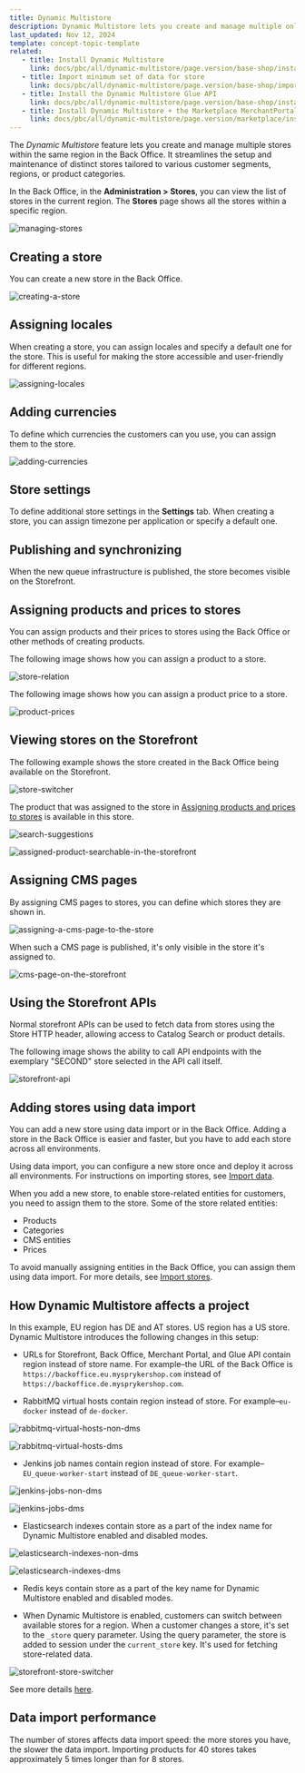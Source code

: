 ```yaml
---
title: Dynamic Multistore
description: Dynamic Multistore lets you create and manage multiple online stores from the Back Office.
last_updated: Nov 12, 2024
template: concept-topic-template
related:
   - title: Install Dynamic Multistore
     link: docs/pbc/all/dynamic-multistore/page.version/base-shop/install-and-upgrade/install-features/install-dynamic-multistore.html
   - title: Import minimum set of data for store
     link: docs/pbc/all/dynamic-multistore/page.version/base-shop/import-stores.html
   - title: Install the Dynamic Multistore Glue API
     link: docs/pbc/all/dynamic-multistore/page.version/base-shop/install-and-upgrade/install-the-dynamic-multistore-glue-api.html
   - title: Install Dynamic Multistore + the Marketplace MerchantPortal Core feature
     link: docs/pbc/all/dynamic-multistore/page.version/marketplace/install-dynamic-multistore-the-marketplace-merchant-portal-core.html    
---
```


The *Dynamic Multistore* feature lets you create and manage multiple stores within the same region in the Back Office. It streamlines the setup and maintenance of distinct stores tailored to various customer segments, regions, or product categories.

In the Back Office, in the **Administration&nbsp;<span aria-label="and then">></span> Stores**, you can view the list of stores in the current region. The **Stores** page shows all the stores within a specific region.

![managing-stores](https://spryker.s3.eu-central-1.amazonaws.com/docs/pbc/all/dynamic-multistore/dynamic-multistore.md/managing-stores.png)

## Creating a store

You can create a new store in the Back Office.

![creating-a-store](https://spryker.s3.eu-central-1.amazonaws.com/docs/pbc/all/dynamic-multistore/dynamic-multistore.md/creating-a-store.png)

## Assigning locales

When creating a store, you can assign locales and specify a default one for the store. This is useful for making the store accessible and user-friendly for different regions.

![assigning-locales](https://spryker.s3.eu-central-1.amazonaws.com/docs/pbc/all/dynamic-multistore/dynamic-multistore.md/adding-locales.png)

## Adding currencies

To define which currencies the customers can you use, you can assign them to the store.

![adding-currencies](https://spryker.s3.eu-central-1.amazonaws.com/docs/pbc/all/dynamic-multistore/dynamic-multistore.md/adding-currencies.png)

## Store settings

To define additional store settings in the **Settings** tab.
When creating a store, you can assign timezone per application or specify a default one.

## Publishing and synchronizing

When the new queue infrastructure is published, the store becomes visible on the Storefront.

## Assigning products and prices to stores

You can assign products and their prices to stores using the Back Office or other methods of creating products.

The following image shows how you can assign a product to a store.

![store-relation](https://spryker.s3.eu-central-1.amazonaws.com/docs/pbc/all/dynamic-multistore/dynamic-multistore.md/store-relation.png)

The following image shows how you can assign a product price to a store.

![product-prices](https://spryker.s3.eu-central-1.amazonaws.com/docs/pbc/all/dynamic-multistore/dynamic-multistore.md/product-prices.png)

## Viewing stores on the Storefront

The following example shows the store created in the Back Office being available on the Storefront.

![store-switcher](https://spryker.s3.eu-central-1.amazonaws.com/docs/pbc/all/dynamic-multistore/dynamic-multistore.md/store-switcher.png)

The product that was assigned to the store in [Assigning products and prices to stores](#assigning-products-and-prices-to-stores) is available in this store.

![search-suggestions](https://spryker.s3.eu-central-1.amazonaws.com/docs/pbc/all/dynamic-multistore/dynamic-multistore.md/search-suggestions.png)

![assigned-product-searchable-in-the-storefront](https://spryker.s3.eu-central-1.amazonaws.com/docs/pbc/all/dynamic-multistore/dynamic-multistore.md/assigned-product-searchable-in-the-storefront.png)

## Assigning CMS pages

By assigning CMS pages to stores, you can define which stores they are shown in.

![assigning-a-cms-page-to-the-store](https://spryker.s3.eu-central-1.amazonaws.com/docs/pbc/all/dynamic-multistore/dynamic-multistore.md/assigning-a-cms-page-to-the-store.png)

When such a CMS page is published, it's only visible in the store it's assigned to.

![cms-page-on-the-storefront](https://spryker.s3.eu-central-1.amazonaws.com/docs/pbc/all/dynamic-multistore/dynamic-multistore.md/cms-page-on-the-storefront.png)

## Using the Storefront APIs

Normal storefront APIs can be used to fetch data from stores using the Store HTTP header, allowing access to Catalog Search or product details.

The following image shows the ability to call API endpoints with the exemplary "SECOND" store selected in the API call itself.

![storefront-api](https://spryker.s3.eu-central-1.amazonaws.com/docs/pbc/all/dynamic-multistore/dynamic-multistore.md/storefront-api.png)

## Adding stores using data import


You can add a new store using data import or in the Back Office. Adding a store in the Back Office is easier and faster, but you have to add each store across all environments.

Using data import, you can configure a new store once and deploy it across all environments. For instructions on importing stores, see [Import data](/docs/pbc/all/dynamic-multistore/{{page.version}}/base-shop/install-and-upgrade/install-features/install-dynamic-multistore.html#import-data).

When you add a new store, to enable store-related entities for customers, you need to assign them to the store. Some of the store related entities:
- Products
- Categories
- CMS entities
- Prices

To avoid manually assigning entities in the Back Office, you can assign them using data import. For more details, see [Import stores](/docs/pbc/all/dynamic-multistore/{{page.version}}/base-shop/import-stores.html).


## How Dynamic Multistore affects a project

In this example, EU region has DE and AT stores. US region has a US store. Dynamic Multistore introduces the following changes in this setup:

- URLs for Storefront, Back Office, Merchant Portal, and Glue API contain region instead of store name. For example–the URL of the Back Office is `https://backoffice.eu.mysprykershop.com` instead of `https://backoffice.de.mysprykershop.com`.

- RabbitMQ virtual hosts contain region instead of store. For example–`eu-docker` instead of `de-docker`.

![rabbitmq-virtual-hosts-non-dms](https://spryker.s3.eu-central-1.amazonaws.com/docs/pbc/all/dynamic-multistore/base-shop/dynamic-multistore-feature-overview.md/rabbitmq-virtual-hosts-non-dms.png)

![rabbitmq-virtual-hosts-dms](https://spryker.s3.eu-central-1.amazonaws.com/docs/pbc/all/dynamic-multistore/base-shop/dynamic-multistore-feature-overview.md/rabbitmq-virtual-hosts-dms.png)

- Jenkins job names contain region instead of store. For example–`EU_queue-worker-start` instead of `DE_queue-worker-start`.

![jenkins-jobs-non-dms](https://spryker.s3.eu-central-1.amazonaws.com/docs/pbc/all/dynamic-multistore/base-shop/dynamic-multistore-feature-overview.md/jenkins-jobs-non-dms.png)

![jenkins-jobs-dms](https://spryker.s3.eu-central-1.amazonaws.com/docs/pbc/all/dynamic-multistore/base-shop/dynamic-multistore-feature-overview.md/jenkins-jobs-dms.png)

- Elasticsearch indexes contain store as a part of the index name for Dynamic Multistore enabled and disabled modes.

![elasticsearch-indexes-non-dms](https://spryker.s3.eu-central-1.amazonaws.com/docs/pbc/all/dynamic-multistore/base-shop/dynamic-multistore-feature-overview.md/elasticsearch-indexes-non-dms.png)

![elasticsearch-indexes-dms](https://spryker.s3.eu-central-1.amazonaws.com/docs/pbc/all/dynamic-multistore/base-shop/dynamic-multistore-feature-overview.md/elasticsearch-indexes-dms.png)

- Redis keys contain store as a part of the key name for Dynamic Multistore enabled and disabled modes.

- When Dynamic Multistore is enabled, customers can switch between available stores for a region. When a customer changes a store, it's set to the `_store` query parameter. Using the query parameter, the store is added to session under the `current_store` key. It's used for fetching store-related data.

![storefront-store-switcher](https://spryker.s3.eu-central-1.amazonaws.com/docs/pbc/all/dynamic-multistore/base-shop/dynamic-multistore-feature-overview.md/storefront-store-switcher.png)

See more details [here](/docs/pbc/all/dynamic-multistore/202410.0/base-shop/difference-between-modes.html).

## Data import performance

The number of stores affects data import speed: the more stores you have, the slower the data import. Importing products for 40 stores takes approximately 5 times longer than for 8 stores.
